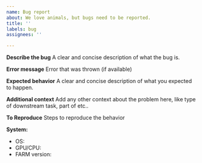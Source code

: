 ```yaml
---
name: Bug report
about: We love animals, but bugs need to be reported.
title: ''
labels: bug
assignees: ''

---
```


**Describe the bug**
A clear and concise description of what the bug is.

**Error message**
Error that was thrown (if available)

**Expected behavior**
A clear and concise description of what you expected to happen.

**Additional context**
Add any other context about the problem here, like type of downstream task, part of  etc.. 

**To Reproduce**
Steps to reproduce the behavior

**System:**
 - OS: 
 - GPU/CPU:
 - FARM version:
